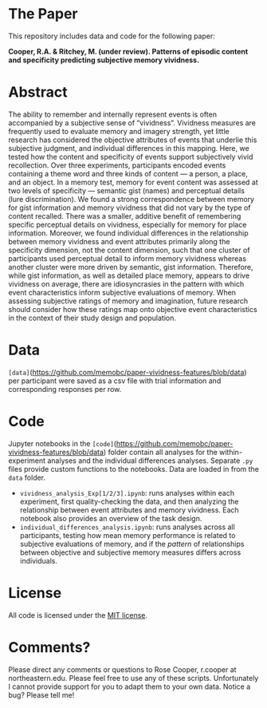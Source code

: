 # The Paper
This repository includes data and code for the following paper:

**Cooper, R.A. & Ritchey, M. (under review). Patterns of episodic content and specificity predicting subjective memory vividness.**

# Abstract

The ability to remember and internally represent events is often accompanied by a subjective sense of “vividness”. Vividness measures are frequently used to evaluate memory and imagery strength, yet little research has considered the objective attributes of events that underlie this subjective judgment, and individual differences in this mapping. Here, we tested how the content and specificity of events support subjectively vivid recollection. Over three experiments, participants encoded events containing a theme word and three kinds of content — a person, a place, and an object. In a memory test, memory for event content was assessed at two levels of specificity — semantic gist (names) and perceptual details (lure discrimination). We found a strong correspondence between memory for gist information and memory vividness that did not vary by the type of content recalled. There was a smaller, additive benefit of remembering specific perceptual details on vividness, especially for memory for place information. Moreover, we found individual differences in the relationship between memory vividness and event attributes primarily along the specificity dimension, not the content dimension, such that one cluster of participants used perceptual detail to inform memory vividness whereas another cluster were more driven by semantic, gist information. Therefore, while gist information, as well as detailed place memory, appears to drive vividness on average, there are idiosyncrasies in the pattern with which event characteristics inform subjective evaluations of memory. When assessing subjective ratings of memory and imagination, future research should consider how these ratings map onto objective event characteristics in the context of their study design and population.

# Data

``[data]``(https://github.com/memobc/paper-vividness-features/blob/data) per participant were saved as a csv file with trial information and corresponding responses per row.

# Code

Jupyter notebooks in the ``[code]``(https://github.com/memobc/paper-vividness-features/blob/data) folder contain all analyses for the within-experiment analyses and the individual differences analyses. Separate `.py` files provide custom functions to the notebooks. Data are loaded in from the `data` folder.
* `vividness_analysis_Exp[1/2/3].ipynb`: runs analyses within each experiment, first quality-checking the data, and then analyzing the relationship between event attributes and memory vividness. Each notebook also provides an overview of the task design. 
* `individual_differences_analysis.ipynb`: runs analyses across all participants, testing how mean memory performance is related to subjective evaluations of memory, and if the *pattern* of relationships between objective and subjective memory measures differs across individuals.

# License
All code is licensed under the [MIT license](https://github.com/memobc/paper-vividness-features/blob/main/LICENSE).

# Comments?
Please direct any comments or questions to Rose Cooper, r.cooper at northeastern.edu. Please feel free to use any of these scripts. Unfortunately I cannot provide support for you to adapt them to your own data. Notice a bug? Please tell me!
